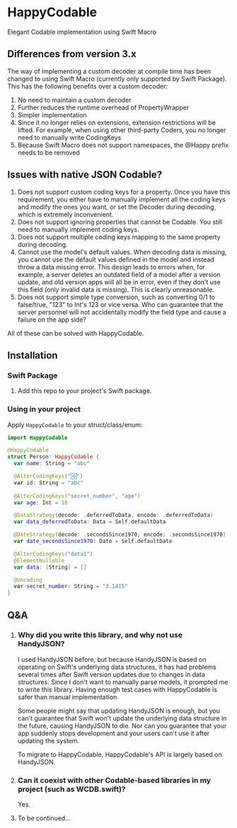 # HappyCodable

Elegant Codable implementation using Swift Macro

## Differences from version 3.x

The way of implementing a custom decoder at compile time has been changed to using Swift Macro (currently only supported by Swift Package). This has the following benefits over a custom decoder:

1. No need to maintain a custom decoder
2. Further reduces the runtime overhead of PropertyWrapper
3. Simpler implementation
4. Since it no longer relies on extensions, extension restrictions will be lifted. For example, when using other third-party Coders, you no longer need to manually write CodingKeys
5. Because Swift Macro does not support namespaces, the @Happy prefix needs to be removed

## Issues with native JSON Codable?

1. Does not support custom coding keys for a property. Once you have this requirement, you either have to manually implement all the coding keys and modify the ones you want, or set the Decoder during decoding, which is extremely inconvenient.
2. Does not support ignoring properties that cannot be Codable. You still need to manually implement coding keys.
3. Does not support multiple coding keys mapping to the same property during decoding.
4. Cannot use the model's default values. When decoding data is missing, you cannot use the default values defined in the model and instead throw a data missing error. This design leads to errors when, for example, a server deletes an outdated field of a model after a version update, and old version apps will all be in error, even if they don't use this field (only invalid data is missing). This is clearly unreasonable.
5. Does not support simple type conversion, such as converting 0/1 to false/true, "123" to Int's 123 or vice versa. Who can guarantee that the server personnel will not accidentally modify the field type and cause a failure on the app side?

All of these can be solved with HappyCodable.

## Installation

### Swift Package

1. Add this repo to your project's Swift package.

### Using in your project

Apply `HappyCodable` to your struct/class/enum:

```swift
import HappyCodable

@HappyCodable
struct Person: HappyCodable {
  var name: String = "abc"

  @AlterCodingKeys("🆔")
  var id: String = "abc"
  
  @AlterCodingKeys("secret_number", "age")
  var age: Int = 18

  @DataStrategy(decode: .deferredToData, encode: .deferredToData)
  var data_deferredToData: Data = Self.defaultData

  @DateStrategy(decode: .secondsSince1970, encode: .secondsSince1970)
  var date_secondsSince1970: Date = Self.defaultDate

  @AlterCodingKeys("data1")
  @ElementNullable
  var data: [String] = []

  @Uncoding
  var secret_number: String = "3.1415"
}
```

## Q&A

1. ### Why did you write this library, and why not use HandyJSON?

   I used HandyJSON before, but because HandyJSON is based on operating on Swift's underlying data structures, it has had problems several times after Swift version updates due to changes in data structures. Since I don't want to manually parse models, it prompted me to write this library. Having enough test cases with HappyCodable is safer than manual implementation.

   Some people might say that updating HandyJSON is enough, but you can't guarantee that Swift won't update the underlying data structure in the future, causing HandyJSON to die. Nor can you guarantee that your app suddenly stops development and your users can't use it after updating the system.

   To migrate to HappyCodable, HappyCodable's API is largely based on HandyJSON.

2. ### Can it coexist with other Codable-based libraries in my project (such as WCDB.swift)?

   Yes.

3. To be continued...
